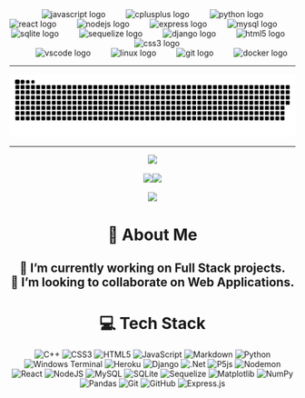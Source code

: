 <div align="center">


<img width="12" />
<img width="12" />
<img src="https://cdn.jsdelivr.net/gh/devicons/devicon/icons/javascript/javascript-original.svg" height="37" alt="javascript logo"  />
<img width="12" />
<img width="12" />
<img src="https://cdn.simpleicons.org/c++/00599C" height="37" alt="cplusplus logo"  />
<img width="12" />
<img width="12" />
<img src="https://cdn.simpleicons.org/python/3776AB" height="37" alt="python logo"  />
<img width="12" />
<img width="12" />
<br/>
<img src="https://cdn.jsdelivr.net/gh/devicons/devicon/icons/react/react-original.svg" height="37" alt="react logo"  />
<img width="12" />
<img width="12" />
<img src="https://cdn.jsdelivr.net/gh/devicons/devicon/icons/nodejs/nodejs-original.svg" height="37" alt="nodejs logo"  />
<img width="12" />
<img width="12" />
<img src="https://skillicons.dev/icons?i=express" height="37" alt="express logo"  />
<img width="12" />
<img width="12" />
<img src="https://cdn.jsdelivr.net/gh/devicons/devicon/icons/mysql/mysql-original.svg" height="37" alt="mysql logo"  />
<img width="12" />
<img width="12" />
<img src="https://cdn.simpleicons.org/sqlite/003B57" height="37" alt="sqlite logo"  />
<img width="12" />
<img width="12" />
<img src="https://cdn.simpleicons.org/sequelize/52B0E7" height="37" alt="sequelize logo"  />
<img width="12" />
<img width="12" />
<img src="https://skillicons.dev/icons?i=django" height="37" alt="django logo"  />
<img width="12" />
<img width="12" />
<img src="https://cdn.simpleicons.org/html5/E34F26" height="37" alt="html5 logo"  />
<img width="12" />
<img width="12" />
<img src="https://cdn.simpleicons.org/css3/1572B6" height="37" alt="css3 logo"  />
<br/>
<img width="12" />
<img width="12" />
<img src="https://cdn.jsdelivr.net/gh/devicons/devicon/icons/vscode/vscode-original.svg" height="37" alt="vscode logo"  />
<img width="12" />
<img width="12" />
<img src="https://cdn.simpleicons.org/linux/FCC624" height="37" alt="linux logo"  />
<img width="12" />
<img width="12" />
<img src="https://cdn.simpleicons.org/git/F05032" height="37" alt="git logo"  />
<img width="12" />
<img width="12" />
<img src="https://cdn.simpleicons.org/docker/2496ED" height="37" alt="docker logo"  />

<hr/>

<picture>
 <source media="(prefers-color-scheme: dark)" srcset="imgs/dist/github-contribution-grid-snake-dark.svg">
 <img alt="snake." src="imgs/dist/github-contribution-grid-snake.svg">
</picture>

<hr/>

![](https://github-profile-trophy.vercel.app/?username=mmedoo&theme=transparent&no-frame=false&no-bg=true&margin-w=4)

![](https://github-readme-stats.vercel.app/api?username=mmedoo&theme=transparent&hide_border=true&include_all_commits=false&count_private=false)![](https://github-readme-stats.vercel.app/api/top-langs/?username=mmedoo&theme=transparent&hide_border=true&include_all_commits=false&count_private=false&layout=compact)

![](https://github-readme-streak-stats.herokuapp.com/?user=mmedoo&theme=transparent&hide_border=true)<br/>




# 💫 About Me

## 🔭 I’m currently working on Full Stack projects.<br>👯 I’m looking to collaborate on Web Applications.



# 💻 Tech Stack
![C++](https://img.shields.io/badge/c++-%2300599C.svg?style=for-the-badge&logo=c%2B%2B&logoColor=white) ![CSS3](https://img.shields.io/badge/css3-%231572B6.svg?style=for-the-badge&logo=css3&logoColor=white) ![HTML5](https://img.shields.io/badge/html5-%23E34F26.svg?style=for-the-badge&logo=html5&logoColor=white) ![JavaScript](https://img.shields.io/badge/javascript-%23323330.svg?style=for-the-badge&logo=javascript&logoColor=%23F7DF1E) ![Markdown](https://img.shields.io/badge/markdown-%23000000.svg?style=for-the-badge&logo=markdown&logoColor=white) ![Python](https://img.shields.io/badge/python-3670A0?style=for-the-badge&logo=python&logoColor=ffdd54) ![Windows Terminal](https://img.shields.io/badge/Windows%20Terminal-%234D4D4D.svg?style=for-the-badge&logo=windows-terminal&logoColor=white) ![Heroku](https://img.shields.io/badge/heroku-%23430098.svg?style=for-the-badge&logo=heroku&logoColor=white) ![Django](https://img.shields.io/badge/django-%23092E20.svg?style=for-the-badge&logo=django&logoColor=white) ![.Net](https://img.shields.io/badge/.NET-5C2D91?style=for-the-badge&logo=.net&logoColor=white) ![P5js](https://img.shields.io/badge/p5.js-ED225D?style=for-the-badge&logo=p5.js&logoColor=FFFFFF) ![Nodemon](https://img.shields.io/badge/NODEMON-%23323330.svg?style=for-the-badge&logo=nodemon&logoColor=%BBDEAD) ![React](https://img.shields.io/badge/react-%2320232a.svg?style=for-the-badge&logo=react&logoColor=%2361DAFB) ![NodeJS](https://img.shields.io/badge/node.js-6DA55F?style=for-the-badge&logo=node.js&logoColor=white) ![MySQL](https://img.shields.io/badge/mysql-4479A1.svg?style=for-the-badge&logo=mysql&logoColor=white) ![SQLite](https://img.shields.io/badge/sqlite-%2307405e.svg?style=for-the-badge&logo=sqlite&logoColor=white) ![Sequelize](https://img.shields.io/badge/Sequelize-52B0E7?style=for-the-badge&logo=Sequelize&logoColor=white) ![Matplotlib](https://img.shields.io/badge/Matplotlib-%23ffffff.svg?style=for-the-badge&logo=Matplotlib&logoColor=black) ![NumPy](https://img.shields.io/badge/numpy-%23013243.svg?style=for-the-badge&logo=numpy&logoColor=white) ![Pandas](https://img.shields.io/badge/pandas-%23150458.svg?style=for-the-badge&logo=pandas&logoColor=white) ![Git](https://img.shields.io/badge/git-%23F05033.svg?style=for-the-badge&logo=git&logoColor=white) ![GitHub](https://img.shields.io/badge/github-%23121011.svg?style=for-the-badge&logo=github&logoColor=white) ![Express.js](https://img.shields.io/badge/express.js-%23404d59.svg?style=for-the-badge&logo=express&logoColor=%2361DAFB)



</div>
